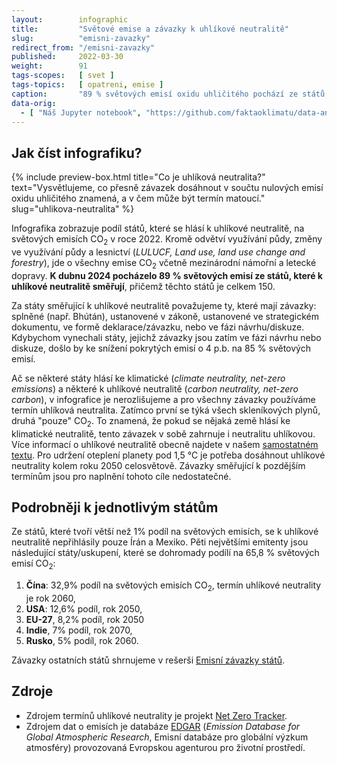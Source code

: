 ```yaml
---
layout:        infographic
title:         "Světové emise a závazky k uhlíkové neutralitě"
slug:          "emisni-zavazky"
redirect_from: "/emisni-zavazky"
published:     2022-03-30
weight:        91
tags-scopes:   [ svet ]
tags-topics:   [ opatreni, emise ]
caption:       "89 % světových emisí oxidu uhličitého pochází ze států, které směřují k uhlíkové neutralitě. Těchto států je již 150. Státy, které svůj závazek k uhlíkové neutralitě zatím nepředstavily, se naproti tomu podílí na 6,8 % světových emisí. 2,9 % emisí pak připadá na mezinárodní námořní a leteckou dopravu."
data-orig:
  - [ "Náš Jupyter notebook", "https://github.com/faktaoklimatu/data-analysis/blob/master/notebooks/net-zero-pledges.ipynb" ]
---
```


## Jak číst infografiku?

{% include preview-box.html
    title="Co je uhlíková neutralita?"
    text="Vysvětlujeme, co přesně závazek dosáhnout v součtu nulových emisí oxidu uhličitého znamená, a v čem může být termín matoucí."
    slug="uhlikova-neutralita"
%}

Infografika zobrazuje podíl států, které se hlásí k uhlíkové neutralitě, na světových emisích CO<sub>2</sub> v roce 2022. Kromě odvětví využívání půdy, změny ve využívání půdy a lesnictví (*LULUCF, Land use, land use change and forestry*), jde o všechny emise CO<sub>2</sub> včetně mezinárodní námořní a letecké dopravy. **K dubnu 2024 pocházelo 89 % světových emisí ze států, které k uhlíkové neutralitě směřují**, přičemž těchto států je celkem 150.

Za státy směřující k uhlíkové neutralitě považujeme ty, které mají závazky: splněné (např. Bhútán), ustanovené v zákoně, ustanovené ve strategickém dokumentu, ve formě deklarace/závazku, nebo ve fázi návrhu/diskuze. Kdybychom vynechali státy, jejichž závazky jsou zatím ve fázi návrhu nebo diskuze, došlo by ke snížení pokrytých emisí o 4 p.b. na 85 % světových emisí.

Ač se některé státy hlásí ke klimatické (*climate neutrality, net-zero emissions*) a některé k uhlíkové neutralitě (*carbon neutrality, net-zero carbon*), v infografice je nerozlišujeme a pro všechny závazky používáme termín uhlíková neutralita. Zatímco první se týká všech skleníkových plynů, druhá "pouze" CO<sub>2</sub>. To znamená, že pokud se nějaká země hlásí ke klimatické neutralitě, tento závazek v sobě zahrnuje i neutralitu uhlíkovou. Více informací o uhlíkové neutralitě obecně najdete v našem [samostatném textu](/explainery/uhlikova-neutralita). Pro udržení oteplení planety pod 1,5 °C je potřeba dosáhnout uhlíkové neutrality kolem roku 2050 celosvětově. Závazky směřující k pozdějším termínům jsou pro naplnění tohoto cíle nedostatečné.

## Podrobněji k jednotlivým státům

Ze států, které tvoří větší než 1% podíl na světových emisích, se k uhlíkové neutralitě nepřihlásily pouze Írán a Mexiko.
Pěti největšími emitenty jsou následující státy/uskupení, které se dohromady podílí na 65,8 % světových emisí CO<sub>2</sub>:

1. **Čína**: 32,9% podíl na světových emisích CO<sub>2</sub>, termín uhlíkové neutrality je rok 2060,
2. **USA**: 12,6% podíl, rok 2050,
3. **EU-27**, 8,2% podíl, rok 2050
4. **Indie**, 7% podíl, rok 2070,
5. **Rusko**, 5% podíl, rok 2060.

Závazky ostatních států shrnujeme v rešerši [Emisní závazky států](/studie/2021-reserse-zavazky-statu).

## Zdroje

* Zdrojem termínů uhlíkové neutrality je projekt [Net Zero Tracker](https://zerotracker.net).
* Zdrojem dat o emisích je databáze [EDGAR](https://edgar.jrc.ec.europa.eu/) (*Emission Database for Global Atmospheric Research*, Emisní databáze pro globální výzkum atmosféry) provozovaná Evropskou agenturou pro životní prostředí.
